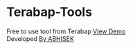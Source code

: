 # Terabap-Tools
 Free to use tool from Terabap
<a href="https://abhisekhub.github.io/Terabap-Tools/" target="_new"> View Demo </a>
<br>
Developed
<a href="https://abhisek4.com.np" target="_new"> By ABHISEK </a>

